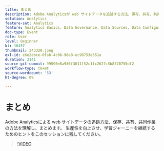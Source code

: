 ```yaml
---
title: まとめ
description: Adobe Analyticsが web サイトデータを追跡する方法、保存、共有、共同作業の方法。
solution: Analytics
feature-set: Analytics
feature: Analytics Basics, Data Governance, Data Sources, Data Configuration and Collection
doc-type: Event
role: User
level: Beginner
kt: 10457
thumbnail: 343320.jpeg
exl-id: e6e2ebce-0fab-4c06-98a8-ec90753e551a
duration: 2141
source-git-commit: 99590e8a936f3011f52c1fc2627c5b8370755df2
workflow-type: tm+mt
source-wordcount: '53'
ht-degree: 0%

---
```


# まとめ

Adobe Analyticsによる web サイトデータの追跡方法、保存、共有、共同作業の方法を理解し、まとめます。 生産性を向上させ、学習ジャーニーを継続するためのヒントをこのセッションに残してください。

>[!VIDEO](https://video.tv.adobe.com/v/343320/?quality=12&learn=on)
